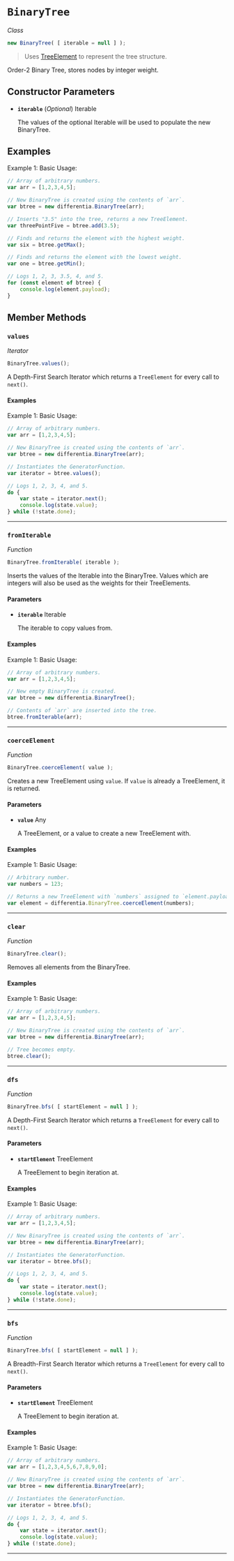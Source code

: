# `BinaryTree`

*Class*
```JavaScript
new BinaryTree( [ iterable = null ] );
```
> Uses [TreeElement](http://differentia.io/?p=TreeElement) to represent the tree structure.

Order-2 Binary Tree, stores nodes by integer weight.

## Constructor Parameters
- **`iterable`** (*Optional*) Iterable

  The values of the optional Iterable will be used to populate the new BinaryTree.

## Examples
Example 1: Basic Usage:

```JavaScript
// Array of arbitrary numbers.
var arr = [1,2,3,4,5];

// New BinaryTree is created using the contents of `arr`.
var btree = new differentia.BinaryTree(arr);

// Inserts "3.5" into the tree, returns a new TreeElement.
var threePointFive = btree.add(3.5);

// Finds and returns the element with the highest weight.
var six = btree.getMax();

// Finds and returns the element with the lowest weight.
var one = btree.getMin();

// Logs 1, 2, 3, 3.5, 4, and 5.
for (const element of btree) {
	console.log(element.payload);
}
```

## Member Methods

### `values`

*Iterator*
```JavaScript
BinaryTree.values();
```
A Depth-First Search Iterator which returns a `TreeElement` for every call to `next()`.

#### Examples
Example 1: Basic Usage:

```JavaScript
// Array of arbitrary numbers.
var arr = [1,2,3,4,5];

// New BinaryTree is created using the contents of `arr`.
var btree = new differentia.BinaryTree(arr);

// Instantiates the GeneratorFunction.
var iterator = btree.values();

// Logs 1, 2, 3, 4, and 5.
do {
	var state = iterator.next();
	console.log(state.value);
} while (!state.done);
```

---

### `fromIterable`

*Function*
```JavaScript
BinaryTree.fromIterable( iterable );
```
Inserts the values of the Iterable into the BinaryTree. Values which are integers will also be used as the weights for their TreeElements.

#### Parameters
- **`iterable`** Iterable

  The iterable to copy values from.

#### Examples
Example 1: Basic Usage:

```JavaScript
// Array of arbitrary numbers.
var arr = [1,2,3,4,5];

// New empty BinaryTree is created.
var btree = new differentia.BinaryTree();

// Contents of `arr` are inserted into the tree.
btree.fromIterable(arr);
```

---

### `coerceElement`

*Function*
```JavaScript
BinaryTree.coerceElement( value );
```
Creates a new TreeElement using `value`. If `value` is already a TreeElement, it is returned.

#### Parameters
- **`value`** Any

  A TreeElement, or a value to create a new TreeElement with.

#### Examples
Example 1: Basic Usage:

```JavaScript
// Arbitrary number.
var numbers = 123;

// Returns a new TreeElement with `numbers` assigned to `element.payload`.
var element = differentia.BinaryTree.coerceElement(numbers);
```

---

### `clear`

*Function*
```JavaScript
BinaryTree.clear();
```
Removes all elements from the BinaryTree.

#### Examples
Example 1: Basic Usage:

```JavaScript
// Array of arbitrary numbers.
var arr = [1,2,3,4,5];

// New BinaryTree is created using the contents of `arr`.
var btree = new differentia.BinaryTree(arr);

// Tree becomes empty.
btree.clear();
```

---

### `dfs`

*Function*
```JavaScript
BinaryTree.bfs( [ startElement = null ] );
```
A Depth-First Search Iterator which returns a `TreeElement` for every call to `next()`.

#### Parameters
- **`startElement`** TreeElement

  A TreeElement to begin iteration at.

#### Examples
Example 1: Basic Usage:

```JavaScript
// Array of arbitrary numbers.
var arr = [1,2,3,4,5];

// New BinaryTree is created using the contents of `arr`.
var btree = new differentia.BinaryTree(arr);

// Instantiates the GeneratorFunction.
var iterator = btree.bfs();

// Logs 1, 2, 3, 4, and 5.
do {
	var state = iterator.next();
	console.log(state.value);
} while (!state.done);
```

---

### `bfs`

*Function*
```JavaScript
BinaryTree.bfs( [ startElement = null ] );
```
A Breadth-First Search Iterator which returns a `TreeElement` for every call to `next()`.

#### Parameters
- **`startElement`** TreeElement

  A TreeElement to begin iteration at.

#### Examples
Example 1: Basic Usage:

```JavaScript
// Array of arbitrary numbers.
var arr = [1,2,3,4,5,6,7,8,9,0];

// New BinaryTree is created using the contents of `arr`.
var btree = new differentia.BinaryTree(arr);

// Instantiates the GeneratorFunction.
var iterator = btree.bfs();

// Logs 1, 2, 3, 4, and 5.
do {
	var state = iterator.next();
	console.log(state.value);
} while (!state.done);
```

---